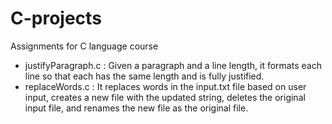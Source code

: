 # C-projects
Assignments for C language course

- justifyParagraph.c : Given a paragraph and a line length, it formats each line so that each has the same length and is fully justified.
- replaceWords.c : It replaces words in the input.txt file based on user input, creates a new file with the updated string, deletes the original input file, and renames the new file as the original file. 
